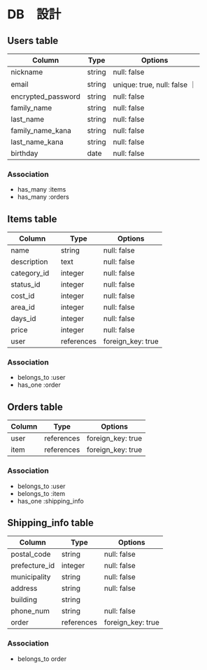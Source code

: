 # DB　設計

## Users table

| Column             |Type      |Options        |
| ------------------ | -------- | ------------- |
| nickname           | string   | null: false   |
| email              | string   | unique: true, null: false ｜
| encrypted_password | string   | null: false   |
| family_name        | string   | null: false   |
| last_name          | string   | null: false   |
| family_name_kana   | string   | null: false   |
| last_name_kana     | string   | null: false   |
| birthday           | date     | null: false   |

### Association
* has_many :items
* has_many :orders

## Items table

| Column           |Type           |Options              |
| ---------------- | ------------- | ------------------- |
| name     　　   　| string        | null: false         |
| description      | text          | null: false         |
| category_id      | integer       | null: false         |
| status_id        | integer       | null: false         |
| cost_id          | integer       | null: false         |
| area_id          | integer       | null: false         |
| days_id          | integer       | null: false         |
| price            | integer       | null: false         |
| user             | references    | foreign_key: true   |


### Association
* belongs_to :user
* has_one :order

## Orders table

|Column  |Type          |Options              |
| ------ | ------------ | ------------------- |
| user   | references   | foreign_key: true   |
| item   | references   | foreign_key: true   |


### Association
* belongs_to :user
* belongs_to :item
* has_one :shipping_info

## Shipping_info table

|Column          |Type         |Options            |
| -------------- | ----------- | ----------------- |
| postal_code    | string      | null: false       |
| prefecture_id  | integer     | null: false       |
| municipality   | string      | null: false       |
| address        | string      | null: false       |
| building       | string      |                   |
| phone_num      | string      | null: false       |
| order          | references  | foreign_key: true |

### Association
* belongs_to order